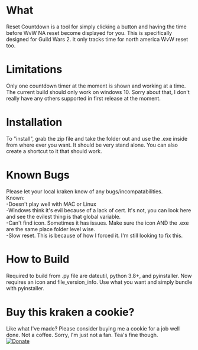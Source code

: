 # What <h8> 
Reset Countdown is a tool for simply clicking a button and having the time before WvW NA reset become displayed for you.
This is specifically designed for Guild Wars 2. It only tracks time for north america WvW reset too.

# Limitations <h8> 
Only one countdown timer at the moment is shown and working at a time.
The current build should only work on windows 10. Sorry about that, I don't really have any others supported in first release at the moment.

# Installation <h8> 
To "install", grab the zip file and take the folder out and use the .exe inside from where ever you want. It should be very stand alone.
You can also create a shortcut to it that should work.

# Known Bugs <h8> 
Please let your local kraken know of any bugs/incompatabilities.\
Known:\
-Doesn't play well with MAC or Linux\
-Windows think it's evil because of a lack of cert. It's not, you can look here and see the evilest thing is that global variable.\
-Can't find icon. Sometimes it has issues. Make sure the icon AND the .exe are the same place folder level wise.\
-Slow reset. This is because of how I forced it. I'm still looking to fix this.


# How to Build <h8> 
Required to build from .py file are dateutil, python 3.8+, and pyinstaller.
Now requires an icon and file_version_info. Use what you want and simply bundle with pyinstaller.

# Buy this kraken a cookie? <h8>
Like what I've made? Please consider buying me a cookie for a job well done. Not a coffee. Sorry, I'm just not a fan. Tea's fine though.\
[![Donate](https://img.shields.io/badge/Donate-PayPal-green.svg)](https://www.paypal.com/donate?business=G7EXP3LP9UGLW&item_name=Buy+kraken+a+cookie?&currency_code=USD)
